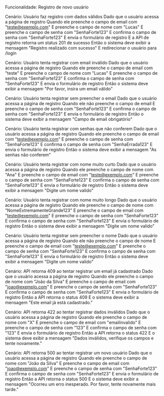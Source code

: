 Funcionalidade: Registro de novo usuário


  Cenário: Usuário faz registro com dados válidos
    Dado que o usuário acessa a página de registro
    Quando ele preenche o campo de email com "teste@exemplo.com"
    E preenche o campo de nome com "Lucas"
    E preenche o campo de senha com "SenhaForte123"
    E confirma o campo de senha com "SenhaForte123"
    E envia o formulário de registro
    E a API de registro retorna um status 201 de sucesso
    Então o sistema deve exibir a mensagem "Registro realizado com sucesso"
    E redirecionar o usuário para /login 

  Cenário: Usuário tenta registrar com email inválido
    Dado que o usuário acessa a página de registro
    Quando ele preenche o campo de email com "teste"
    E preenche o campo de nome com "Lucas"
    E preenche o campo de senha com "SenhaForte123"
    E confirma o campo de senha com "SenhaForte123"
    E envia o formulário de registro
    Então o sistema deve exibir a mensagem "Por favor, insira um email válido"

  Cenário: Usuário tenta registrar sem preencher o email
    Dado que o usuário acessa a página de registro
    Quando ele não preenche o campo de email
    E preenche o campo de senha com "SenhaForte123"
    E confirma o campo de senha com "SenhaForte123"
    E envia o formulário de registro
    Então o sistema deve exibir a mensagem "Campo de email obrigatório"

  Cenário: Usuário tenta registrar com senhas que não conferem
    Dado que o usuário acessa a página de registro
    Quando ele preenche o campo de email com "teste@exemplo.com"
    E preenche o campo de senha com "SenhaForte123"
    E confirma o campo de senha com "SenhaErrada123"
    E envia o formulário de registro
    Então o sistema deve exibir a mensagem "As senhas não conferem"


Cenário: Usuário tenta registrar com nome muito curto
  Dado que o usuário acessa a página de registro
  Quando ele preenche o campo de nome com "Ana"
  E preenche o campo de email com "teste@exemplo.com"
  E preenche o campo de senha com "SenhaForte123"
  E confirma o campo de senha com "SenhaForte123"
  E envia o formulário de registro
  Então o sistema deve exibir a mensagem "Digite um nome valido"

Cenário: Usuário tenta registrar com nome muito longo
  Dado que o usuário acessa a página de registro
  Quando ele preenche o campo de nome com "NomeExtremamenteGrande123"
  E preenche o campo de email com "teste@exemplo.com"
  E preenche o campo de senha com "SenhaForte123"
  E confirma o campo de senha com "SenhaForte123"
  E envia o formulário de registro
  Então o sistema deve exibir a mensagem "Digite um nome valido"

Cenário: Usuário tenta registrar sem preencher o nome
  Dado que o usuário acessa a página de registro
  Quando ele não preenche o campo de nome
  E preenche o campo de email com "teste@exemplo.com"
  E preenche o campo de senha com "SenhaForte123"
  E confirma o campo de senha com "SenhaForte123"
  E envia o formulário de registro
  Então o sistema deve exibir a mensagem "Digite um nome valido"

Cenário: API retorna 409 ao tentar registrar um email já cadastrado
  Dado que o usuário acessa a página de registro
  Quando ele preenche o campo de nome com "João da Silva"
  E preenche o campo de email com "joao@exemplo.com"
  E preenche o campo de senha com "SenhaForte123"
  E confirma o campo de senha com "SenhaForte123"
  E envia o formulário de registro
  Então a API retorna o status 409
  E o sistema deve exibir a mensagem "Este email já está cadastrado."


Cenário: API retorna 422 ao tentar registrar dados inválidos
  Dado que o usuário acessa a página de registro
  Quando ele preenche o campo de nome com "X"
  E preenche o campo de email com "emailinvalido"
  E preenche o campo de senha com "123"
  E confirma o campo de senha com "123"
  E envia o formulário de registro
  Então a API retorna o status 422
  E o sistema deve exibir a mensagem "Dados inválidos, verifique os campos e tente novamente."


Cenário: API retorna 500 ao tentar registrar um novo usuário
  Dado que o usuário acessa a página de registro
  Quando ele preenche o campo de nome com "João da Silva"
  E preenche o campo de email com "joao@exemplo.com"
  E preenche o campo de senha com "SenhaForte123"
  E confirma o campo de senha com "SenhaForte123"
  E envia o formulário de registro
  Então a API retorna o status 500
  E o sistema deve exibir a mensagem "Ocorreu um erro inesperado. Por favor, tente novamente mais tarde."

